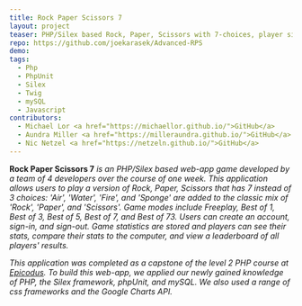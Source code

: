 ```yaml
---
title: Rock Paper Scissors 7
layout: project
teaser: PHP/Silex based Rock, Paper, Scissors with 7-choices, player sign-in, statistics and leaderboard.
repo: https://github.com/joekarasek/Advanced-RPS
demo:
tags:
  - Php
  - PhpUnit
  - Silex
  - Twig
  - mySQL
  - Javascript
contributors:
  - Michael Lor <a href="https://michaellor.github.io/">GitHub</a>
  - Aundra Miller <a href="https://milleraundra.github.io/">GitHub</a>
  - Nic Netzel <a href="https://netzeln.github.io/">GitHub</a>
---
```

**Rock Paper Scissors 7** _is an PHP/Silex based web-app game developed by a team of 4 developers over the course of one week. This application allows users to play a version of Rock, Paper, Scissors that has 7 instead of 3 choices: 'Air', 'Water', 'Fire', and 'Sponge' are added to the classic mix of 'Rock', 'Paper', and 'Scissors'. Game modes include Freeplay, Best of 1, Best of 3, Best of 5, Best of 7, and Best of 73. Users can create an account, sign-in, and sign-out. Game statistics are stored and players can see their stats, compare their stats to the computer, and view a leaderboard of all players' results._

_This application was completed as a capstone of the level 2 PHP course at [Epicodus](http://www.epicodus.com/). To build this web-app, we applied our newly gained knowledge of PHP, the Silex framework, phpUnit, and mySQL. We also used a range of css frameworks and the Google Charts API._
